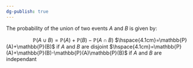 ```yaml
---
dg-publish: true
---
```

The probability of the union of two events $A$ and $B$ is given by:

$\hspace{2cm}\mathbb{P}(A\cup B)=\mathbb{P}(A)+\mathbb{P}(B)-\mathbb{P}(A\cap B)$
$\hspace{4.1cm}=\mathbb{P}(A)+\mathbb{P}(B)$ if $A$ and $B$ are disjoint
$\hspace{4.1cm}=\mathbb{P}(A)+\mathbb{P}(B)-\mathbb{P}(A)\mathbb{P}(B)$ if $A$ and $B$ are independant
